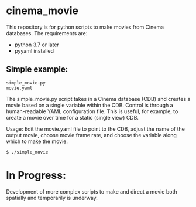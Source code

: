 # cinema_movie

This repository is for python scripts to make movies from Cinema databases.  The requirements are:

- python 3.7 or later
- pyyaml installed

## Simple example:

```
simple_movie.py
movie.yaml
```

The simple_movie.py script takes in a Cinema database (CDB) and creates a movie based on a single variable within the CDB.  Control is through a human-readable YAML configuration file.  This is useful, for example, to create a movie over time for a static (single view) CDB.

Usage:
Edit the movie.yaml file to point to the CDB, adjust the name of the output movie, choose movie frame rate, and choose the variable along which to make the movie.    

```
$ ./simple_movie
```

# In Progress:

Development of more complex scripts to make and direct a movie both spatially and temporarily is underway.  
